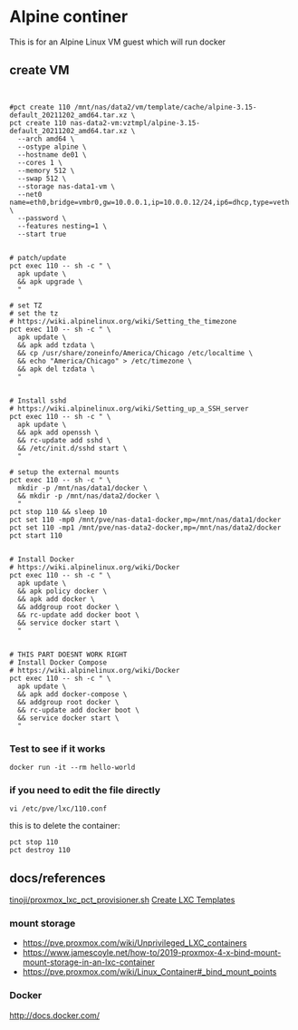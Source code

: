 # Alpine continer

This is for an Alpine Linux VM guest which will run docker 

## create VM

``` shell


```








``` shell
#pct create 110 /mnt/nas/data2/vm/template/cache/alpine-3.15-default_20211202_amd64.tar.xz \
pct create 110 nas-data2-vm:vztmpl/alpine-3.15-default_20211202_amd64.tar.xz \
  --arch amd64 \
  --ostype alpine \
  --hostname de01 \
  --cores 1 \
  --memory 512 \
  --swap 512 \
  --storage nas-data1-vm \
  --net0 name=eth0,bridge=vmbr0,gw=10.0.0.1,ip=10.0.0.12/24,ip6=dhcp,type=veth \
  --password \
  --features nesting=1 \
  --start true


# patch/update
pct exec 110 -- sh -c " \
  apk update \
  && apk upgrade \
  "

# set TZ
# set the tz
# https://wiki.alpinelinux.org/wiki/Setting_the_timezone
pct exec 110 -- sh -c " \
  apk update \
  && apk add tzdata \
  && cp /usr/share/zoneinfo/America/Chicago /etc/localtime \
  && echo "America/Chicago" > /etc/timezone \
  && apk del tzdata \
  "


# Install sshd
# https://wiki.alpinelinux.org/wiki/Setting_up_a_SSH_server
pct exec 110 -- sh -c " \
  apk update \
  && apk add openssh \
  && rc-update add sshd \
  && /etc/init.d/sshd start \
  "

# setup the external mounts
pct exec 110 -- sh -c " \
  mkdir -p /mnt/nas/data1/docker \
  && mkdir -p /mnt/nas/data2/docker \
  "
pct stop 110 && sleep 10
pct set 110 -mp0 /mnt/pve/nas-data1-docker,mp=/mnt/nas/data1/docker
pct set 110 -mp1 /mnt/pve/nas-data2-docker,mp=/mnt/nas/data2/docker
pct start 110


# Install Docker
# https://wiki.alpinelinux.org/wiki/Docker
pct exec 110 -- sh -c " \
  apk update \
  && apk policy docker \
  && apk add docker \
  && addgroup root docker \
  && rc-update add docker boot \
  && service docker start \
  "


# THIS PART DOESNT WORK RIGHT
# Install Docker Compose
# https://wiki.alpinelinux.org/wiki/Docker
pct exec 110 -- sh -c " \
  apk update \
  && apk add docker-compose \
  && addgroup root docker \
  && rc-update add docker boot \
  && service docker start \
  "

```

### Test to see if it works

``` shell
docker run -it --rm hello-world
```

### if you need to edit the file directly

``` shell
vi /etc/pve/lxc/110.conf
```

this is to delete the container:

``` shell
pct stop 110
pct destroy 110
```


## docs/references

[tinoji/proxmox_lxc_pct_provisioner.sh]([https://gist.github.com/tinoji/7e066d61a84d98374b08d2414d9524f2)
[Create LXC Templates](https://www.chucknemeth.com/proxmox/lxc/lxc-template)

### mount storage

* https://pve.proxmox.com/wiki/Unprivileged_LXC_containers
* https://www.jamescoyle.net/how-to/2019-proxmox-4-x-bind-mount-mount-storage-in-an-lxc-container
* https://pve.proxmox.com/wiki/Linux_Container#_bind_mount_points

### Docker

http://docs.docker.com/


